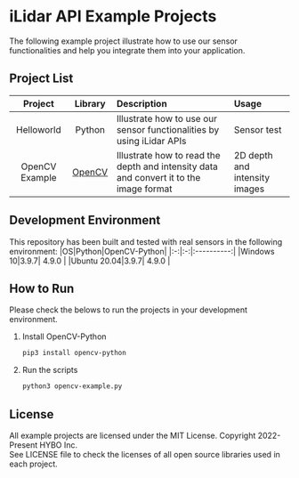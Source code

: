 # iLidar API Example Projects
The following example project illustrate how to use our sensor functionalities and help you integrate them into your application.

## Project List
|Project|Library|Description|Usage|
|:---:|:---:|:---|:---|
|Helloworld|Python|Illustrate how to use our sensor functionalities by using iLidar APIs|Sensor test|
|OpenCV Example|[OpenCV]|Illustrate how to read the depth and intensity data and convert it to the image format|2D depth and intensity images|

## Development Environment
This repository has been built and tested with real sensors in the following environment:
|OS|Python|OpenCV-Python|
|:-:|:-:|:----------:|
|Windows 10|3.9.7| 4.9.0 |
|Ubuntu 20.04|3.9.7| 4.9.0 |

## How to Run
Please check the belows to run the projects in your development environment.

1. Install OpenCV-Python
    ```bash
    pip3 install opencv-python
    ```
2. Run the scripts
    ```bash
    python3 opencv-example.py
    ```

## License
All example projects are licensed under the MIT License. Copyright 2022-Present HYBO Inc.  
See LICENSE file to check the licenses of all open source libraries used in each project.

[OpenCV]: https://opencv.org/
